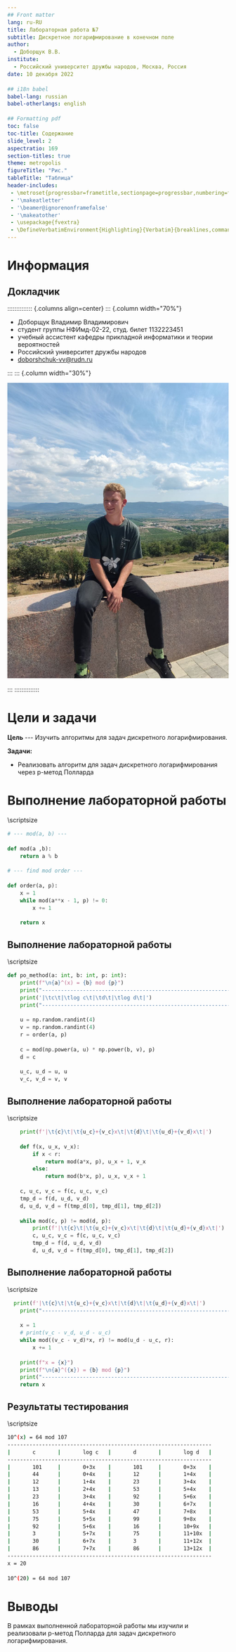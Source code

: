 ```yaml
---
## Front matter
lang: ru-RU
title: Лабораторная работа №7
subtitle: Дискретное логарифмирование в конечном поле
author:
  - Доборщук В.В.
institute:
  - Российский университет дружбы народов, Москва, Россия
date: 10 декабря 2022

## i18n babel
babel-lang: russian
babel-otherlangs: english

## Formatting pdf
toc: false
toc-title: Содержание
slide_level: 2
aspectratio: 169
section-titles: true
theme: metropolis
figureTitle: "Рис."
tableTitle: "Таблица"
header-includes:
 - \metroset{progressbar=frametitle,sectionpage=progressbar,numbering=fraction}
 - '\makeatletter'
 - '\beamer@ignorenonframefalse'
 - '\makeatother'
 - \usepackage{fvextra}
 - \DefineVerbatimEnvironment{Highlighting}{Verbatim}{breaklines,commandchars=\\\{\}}
---
```


# Информация

## Докладчик

:::::::::::::: {.columns align=center}
::: {.column width="70%"}

  * Доборщук Владимир Владимирович
  * студент группы НФИмд-02-22, студ. билет 1132223451
  * учебный ассистент кафедры прикладной информатики и теории вероятностей
  * Российский университет дружбы народов
  * [doborshchuk-vv@rudn.ru](mailto:doborshchuk-vv@rudn.ru)

:::
::: {.column width="30%"}

![](./image/doborschuk.jpeg)

:::
::::::::::::::

# Цели и задачи

**Цель** --- Изучить алгоритмы для задач дискретного логарифмирования.  

**Задачи:**

- Реализовать алгоритм для задач дискретного логарифмирования через p-метод Полларда

# Выполнение лабораторной работы

\scriptsize
```python
# --- mod(a, b) ---

def mod(a ,b):
	return a % b

# --- find mod order ---

def order(a, p):
    x = 1
    while mod(a**x - 1, p) != 0:
        x += 1
        
    return x
```

## Выполнение лабораторной работы

\scriptsize
```python
def po_method(a: int, b: int, p: int):
    print(f"\n{a}^(x) = {b} mod {p}")
    print("-----------------------------------------------------------------")
    print('|\tc\t|\tlog c\t|\td\t|\tlog d\t|')
    print("-----------------------------------------------------------------")

    u = np.random.randint(4)
    v = np.random.randint(4)
    r = order(a, p)
    
    c = mod(np.power(a, u) * np.power(b, v), p)
    d = c
    
    u_c, u_d = u, u
    v_c, v_d = v, v
```

## Выполнение лабораторной работы

\scriptsize
```python
    print(f'|\t{c}\t|\t{u_c}+{v_c}x\t|\t{d}\t|\t{u_d}+{v_d}x\t|')
    
    def f(x, u_x, v_x):
        if x < r:
            return mod(a*x, p), u_x + 1, v_x
        else:
            return mod(b*x, p), u_x, v_x + 1            

    c, u_c, v_c = f(c, u_c, v_c)
    tmp_d = f(d, u_d, v_d)
    d, u_d, v_d = f(tmp_d[0], tmp_d[1], tmp_d[2])
    
    while mod(c, p) != mod(d, p):
        print(f'|\t{c}\t|\t{u_c}+{v_c}x\t|\t{d}\t|\t{u_d}+{v_d}x\t|')
        c, u_c, v_c = f(c, u_c, v_c)
        tmp_d = f(d, u_d, v_d)
        d, u_d, v_d = f(tmp_d[0], tmp_d[1], tmp_d[2])
```

## Выполнение лабораторной работы

\scriptsize
```python
  print(f'|\t{c}\t|\t{u_c}+{v_c}x\t|\t{d}\t|\t{u_d}+{v_d}x\t|')
    print("-----------------------------------------------------------------")
    
    x = 1
    # print(v_c - v_d, u_d - u_c)
    while mod((v_c - v_d)*x, r) != mod(u_d - u_c, r):
        x += 1
        
    print(f"x = {x}")
    print(f"\n{a}^({x}) = {b} mod {p}")
    print("-----------------------------------------------------------------")
    return x
```

## Результаты тестирования

\scriptsize

```sh
10^(x) = 64 mod 107
-----------------------------------------------------------------
|       c       |       log c   |       d       |       log d   |
-----------------------------------------------------------------
|       101     |       0+3x    |       101     |       0+3x    |
|       44      |       0+4x    |       12      |       1+4x    |
|       12      |       1+4x    |       23      |       3+4x    |
|       13      |       2+4x    |       53      |       5+4x    |
|       23      |       3+4x    |       92      |       5+6x    |
|       16      |       4+4x    |       30      |       6+7x    |
|       53      |       5+4x    |       47      |       7+8x    |
|       75      |       5+5x    |       99      |       9+8x    |
|       92      |       5+6x    |       16      |       10+9x   |
|       3       |       5+7x    |       75      |       11+10x  |
|       30      |       6+7x    |       3       |       11+12x  |
|       86      |       7+7x    |       86      |       13+12x  |
-----------------------------------------------------------------
x = 20

10^(20) = 64 mod 107
```

# Выводы

В рамках выполненной лабораторной работы мы изучили и реализовали p-метод Полларда для задач дискретного логарифмирования.